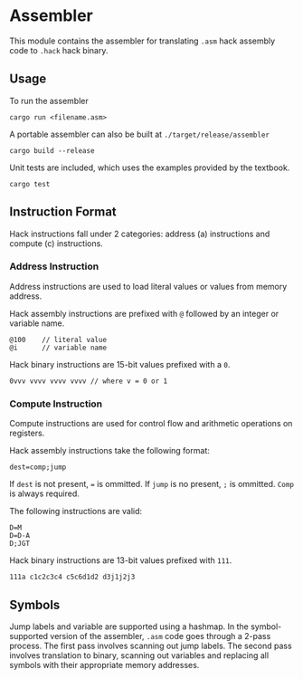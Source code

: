 # Assembler

This module contains the assembler for translating `.asm` hack assembly code to `.hack` hack binary.

## Usage

To run the assembler

```
cargo run <filename.asm>
```

A portable assembler can also be built at `./target/release/assembler`
```
cargo build --release
```

Unit tests are included, which uses the examples provided by the textbook.
```
cargo test
```

## Instruction Format

Hack instructions fall under 2 categories: address (a) instructions and compute (c) instructions.

### Address Instruction

Address instructions are used to load literal values or values from memory address. 

Hack assembly instructions are prefixed with `@` followed by an integer or variable name.
```
@100    // literal value
@i      // variable name
```

Hack binary instructions are 15-bit values prefixed with a `0`.
```
0vvv vvvv vvvv vvvv // where v = 0 or 1
```

### Compute Instruction

Compute instructions are used for control flow and arithmetic operations on registers.

Hack assembly instructions take the following format:
```
dest=comp;jump
```

If `dest` is not present, `=` is ommitted.
If `jump` is no present, `;` is ommitted.
`Comp` is always required.

The following instructions are valid:
```
D=M
D=D-A
D;JGT
```

Hack binary instructions are 13-bit values prefixed with `111`.
```
111a c1c2c3c4 c5c6d1d2 d3j1j2j3
```

## Symbols

Jump labels and variable are supported using a hashmap. 
In the symbol-supported version of the assembler, `.asm` code goes through a 2-pass process. The first pass involves scanning out jump labels. The second pass involves translation to binary, scanning out variables and replacing all symbols with their appropriate memory addresses.
